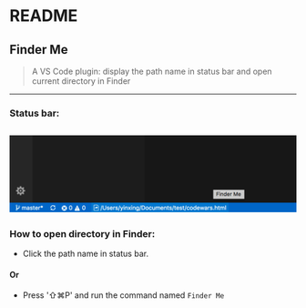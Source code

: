 # README

## Finder Me

> A VS Code plugin: display the path name in status bar and open current directory in Finder

---
### Status bar:

![alt text](https://github.com/StrangeTown/finder_me/blob/master/screen.png)
---

### How to open directory in Finder: 

- Click the path name in status bar.

#### Or

- Press '⇧⌘P' and run the command named `Finder Me`
